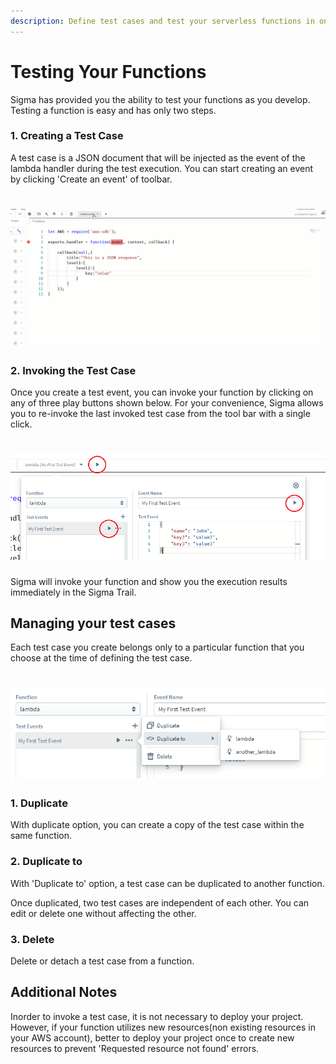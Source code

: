 ```yaml
---
description: Define test cases and test your serverless functions in one click, on the SLAppForge Sigma cloud IDE, right while you develop
---
```


# Testing Your Functions

Sigma has provided you the ability to test your functions as you develop. Testing a function is easy and has only two steps.

### 1. Creating a Test Case

A test case is a JSON document that will be injected as the event of the lambda handler during the test execution. You can start creating an event by clicking 'Create an event' of toolbar.

# ![](images/test_event_create.gif)

### 2. Invoking the Test Case

Once you create a test event, you can invoke your function by clicking on any of three play buttons shown below. For your convenience, Sigma allows you to re-invoke the last invoked test case from the tool bar with a single click.

# ![](images/test_play.png)

Sigma will invoke your function and show you the execution results immediately in the Sigma Trail.

## Managing your test cases

Each test case you create belongs only to a particular function that you choose at the time of defining the test case. 

# ![](images/managing_test_cases.png)

### 1. Duplicate

With duplicate option, you can create a copy of the test case within the same function. 

### 2. Duplicate to

With 'Duplicate to' option, a test case can be duplicated to another function.

Once duplicated, two test cases are independent of each other. You can edit or delete one without affecting the other.

### 3. Delete

Delete or detach a test case from a function.

## Additional Notes

Inorder to invoke a test case, it is not necessary to deploy your project. However, if your function utilizes new resources(non existing resources in your AWS account), better to deploy your project once to create new resources to prevent 'Requested resource not found' errors. 
